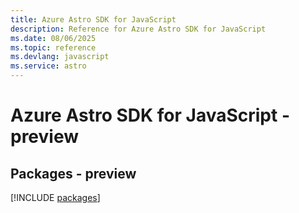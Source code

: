 ```yaml
---
title: Azure Astro SDK for JavaScript
description: Reference for Azure Astro SDK for JavaScript
ms.date: 08/06/2025
ms.topic: reference
ms.devlang: javascript
ms.service: astro
---
```

# Azure Astro SDK for JavaScript - preview
## Packages - preview
[!INCLUDE [packages](astro-index.md)]